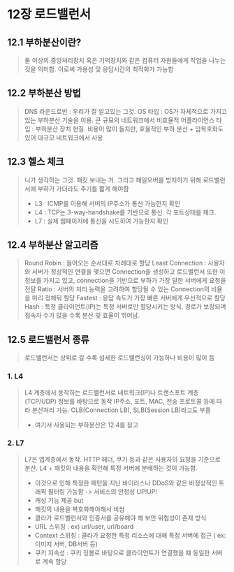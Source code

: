 # 12장 로드밸런서
## 12.1 부하분산이란?
> 둘 이상의 중앙처리장치 혹은 기억장치와 같은 컴퓨터 자원들에게 작업을 나누는 것을 의미함.
> 이로써 가용성 및 응답시간의 최적화가 가능함

## 12.2 부하분산 방법
> DNS 라운드로빈 : 우리가 잘 알고있는 그것.
> OS 타입 : OS가 자체적으로 가지고 있는 부하분산 기술을 이용. 큰 규묘의 네트워크에서 비효율적
> 어플라이언스 타입 : 부하분산 장치 현질. 비용이 많이 들지만, 효율적인 부하 분산 + 암복호화도 있어 대규모 네트워크에서 사용

## 12.3 헬스 체크
> 니가 생각하는 그것. 패킷 보내는 거. 그리고 페일오버를 방지하기 위해 로드밸런서에 부하가 가더라도 주기를 짧게 해야함
>  + L3 : ICMP를 이용해 서버의 IP주소가 통신 가능한지 확인
>  + L4 : TCP는 3-way-handshake를 기반으로 통신. 각 포트상태를 체크.
>  + L7 : 실제 웹페이지에 통신을 시도하여 가능한지 확인

## 12.4 부하분산 알고리즘
> Round Robin : 들어오는 순서대로 차례대로 할당
> Least Connection : 사용자와 서버가 정상적인 연결을 맺으면 Connection을 생성하고 로드밸런서 또한 이 정보를 가지고 있고, connection을 기반으로 부하가 가장 덜한 서버에게 요청을 전달
> Ratio : 서버의 처리 능력을 고려하여 할당될 수 있는 Connection의 비율을 미리 정해둬 할당
> Fastest : 응답 속도가 가장 빠른 서버에게 우선적으로 할당
> Hash : 특정 클라이언트(IP)는 특정 서버로만 할당시키는 방식. 경로가 보장되며 접속자 수가 많을 수록 분산 및 효율이 뛰어남.

## 12.5 로드밸런서 종류
> 로드밸런서는 상위로 갈 수록 섬세한 로드밸런싱이 가능하나 비용이 많이 듬
### 1. L4 
> L4 계층에서 동작하는 로드밸런서로 네트워크(IP)나 트랜스포트 계층(TCP/UDP) 정보를 바탕으로 동작
> IP주소, 포트, MAC, 전송 프로토콜 등에 따라 분산처리 가능. CLB(Connection LB), SLB(Session LB)라고도 부름
>  + 여기서 사용되는 부하분산은 12.4를 참고

### 2. L7
> L7은 앱계층에서 동작. HTTP 헤더, 쿠기 등과 같은 사용자의 요청을 기준으로 분산.
> L4 + 패킷의 내용을 확인해 특정 서버에 분배하는 것이 가능함.
>  + 이것으로 인해 특정한 패턴을 지닌 바이러스나 DDoS와 같은 비정상적인 트래픽 필터링 가능함 -> 서비스의 안정성 UP!UP!
>  + 캐싱 기능 제공
> but
>  + 패킷의 내용을 복호화해야해서 비쌈
>  + 클라가 로드밸런서와 인증서를 공유해야 해 보안 위험성이 존재
> 방식
>  + URL 스위칭 : ex) url/user, url/board
>  + Context 스위칭 : 클라가 요청한 특정 리소스에 대해 특정 서버에 접근 ( ex: 이미지 서버, DB서버 등)
>  + 쿠키 지속성 : 쿠키 정볼르 바탕으로 클라이언트가 연결했을 떄 동일한 서버로 계속 할당


